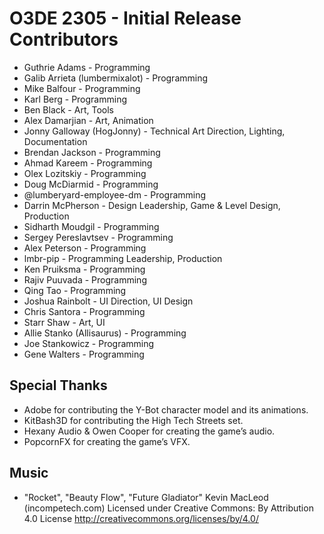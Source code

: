 # O3DE 2305 - Initial Release Contributors

* Guthrie Adams - Programming
* Galib Arrieta (lumbermixalot) - Programming
* Mike Balfour - Programming
* Karl Berg - Programming
* Ben Black - Art, Tools
* Alex Damarjian - Art, Animation
* Jonny Galloway (HogJonny) - Technical Art Direction, Lighting, Documentation
* Brendan Jackson - Programming
* Ahmad Kareem - Programming
* Olex Lozitskiy - Programming
* Doug McDiarmid - Programming
* @lumberyard-employee-dm - Programming
* Darrin McPherson - Design Leadership, Game & Level Design, Production
* Sidharth Moudgil - Programming
* Sergey Pereslavtsev - Programming
* Alex Peterson - Programming
* lmbr-pip - Programming Leadership, Production
* Ken Pruiksma - Programming
* Rajiv Puuvada - Programming
* Qing Tao - Programming
* Joshua Rainbolt - UI Direction, UI Design
* Chris Santora - Programming
* Starr Shaw - Art, UI
* Allie Stanko (Allisaurus) - Programming
* Joe Stankowicz - Programming
* Gene Walters - Programming

## Special Thanks

* Adobe for contributing the Y-Bot character model and its animations.
* KitBash3D for contributing the High Tech Streets set.
* Hexany Audio & Owen Cooper for creating the game’s audio.
* PopcornFX for creating the game’s VFX.

## Music
* "Rocket", "Beauty Flow", "Future Gladiator" Kevin MacLeod (incompetech.com)
Licensed under Creative Commons: By Attribution 4.0 License
http://creativecommons.org/licenses/by/4.0/

